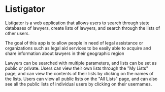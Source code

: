 # Listigator

Listigator is a web application that allows users to search through state databases of lawyers, create lists of lawyers, and search through the lists of other users. 

The goal of this app is to allow people in need of legal assistance or organizations such as legal aid services to be easily able to acquire and share information about lawyers in their geographic region

Lawyers can be searched with multiple parameters, and lists can be set as public or private. Users can view their own lists through the "My Lists" page, and can view the contents of their lists by clicking on the names of the lists. Users can view all public lists on the "All Lists" page, and can also see all the public lists of individual users by clicking on their usernames. 